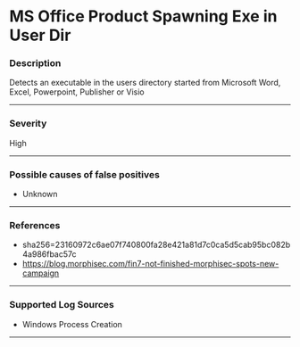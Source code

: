 # MS Office Product Spawning Exe in User Dir
### Description

Detects an executable in the users directory started from Microsoft Word, Excel, Powerpoint, Publisher or Visio

-------------------
### Severity

High

-------------------
<!---
### Detailed Information

- Why is this alert triggered?
- What are the typical causes that generate this alert? (e.g. port scans, unusual file access activity, etc...)
- Which corroborating information should be looked up?
- Any supporting queries to get more information?
- Any supporting visualizations to get more information?

-------------------
--->
### Possible causes of false positives

- Unknown

-------------------
### References

- sha256=23160972c6ae07f740800fa28e421a81d7c0ca5d5cab95bc082b4a986fbac57c
- https://blog.morphisec.com/fin7-not-finished-morphisec-spots-new-campaign

-------------------
### Supported Log Sources

- Windows Process Creation

-------------------
